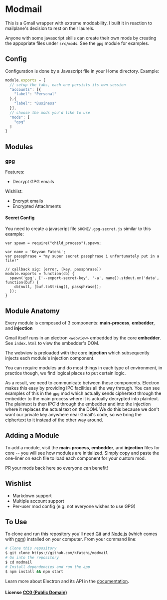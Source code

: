 # Modmail

This is a Gmail wrapper with extreme moddability. I built it in reaction to mailplane's decision to rest on their laurels.

Anyone with some javascript skills can create their own mods by creating the appopriate files under `src/mods`. See the `gpg` module for examples.

## Config

Configuration is done by a Javascript file in your Home directory. Example:

```js
module.exports = {
  // setup the tabs, each one persists its own session
  "accounts": [{
    "label": "Personal"
  },{
    "label": "Business"
  }],
  // choose the mods you'd like to use
  "mods": [
    "gpg"
  ]
}
```

## Modules

### gpg

Features:
* Decrypt GPG emails

Wishlist:
* Encrypt emails
* Encrypted Attachments

#### Secret Config

You need to create a javascript file `$HOME/.gpg-secret.js` similar to this example:

    var spawn = require("child_process").spawn;

    var name = 'Keyvan Fatehi';
    var passphrase = "my super secret passphrase i unfortunately put in a file!"

    // callback sig: (error, [key, passphrase])
    module.exports = function(cb) {
      spawn('gpg', ['--export-secret-key', '-a', name]).stdout.on('data', function(buf) {
        cb(null, [buf.toString(), passphrase]);
      });
    }

## Module Anatomy

Every module is composed of 3 components: **main-process**, **embedder**, and **injection**

Gmail itself runs in an electron `<webview>` embedded by the core **embedder**. See `index.html` to view the embedder's DOM.

The webview is preloaded with the core **injection** which subsequently injects each module's injection component.

You can require modules and do most things in each type of environment, in practice though, we find logical places to put certain logic.

As a result, we need to communicate between these components. Electron makes this easy by providing IPC facilities all the way through. You can see examples of this in the `gpg` mod which actually sends ciphertext through the embedder to the main process where it is actually decrypted into plaintext. The plaintext is then IPC'd through the embedder and into the injection where it replaces the actual text on the DOM. We do this because we don't want our private key anywhere near Gmail's code, so we bring the ciphertext to it instead of the other way around.

## Adding a Module

To add a module, visit the **main-process**, **embedder**, and **injection** files for core -- you will see how modules are initialized. Simply copy and paste the one-liner on each file to load each component for your custom mod.

PR your mods back here so everyone can benefit!

## Wishlist

* Markdown support
* Multiple account support
* Per-user mod config (e.g. not everyone wishes to use GPG)

## To Use

To clone and run this repository you'll need [Git](https://git-scm.com) and [Node.js](https://nodejs.org/en/download/) (which comes with [npm](http://npmjs.com)) installed on your computer. From your command line:

```bash
# Clone this repository
$ git clone https://github.com/kfatehi/modmail
# Go into the repository
$ cd modmail
# Install dependencies and run the app
$ npm install && npm start
```

Learn more about Electron and its API in the [documentation](http://electron.atom.io/docs/latest).

#### License [CC0 (Public Domain)](LICENSE.md)

